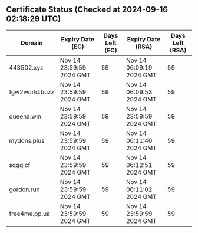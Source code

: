 ## Certificate Status (Checked at 2024-09-16 02:18:29 UTC)
| Domain | Expiry Date (EC) | Days Left (EC) | Expiry Date (RSA) | Days Left (RSA) |
|--------|-------------------|----------------|--------------------|--------------------|
| 443502.xyz | Nov 14 23:59:59 2024 GMT | 59 | Nov 14 06:09:19 2024 GMT | 59 |
| fgw2world.buzz | Nov 14 23:59:59 2024 GMT | 59 | Nov 14 06:09:53 2024 GMT | 59 |
| queena.win | Nov 14 23:59:59 2024 GMT | 59 | Nov 14 23:59:59 2024 GMT | 59 |
| myddns.plus | Nov 14 23:59:59 2024 GMT | 59 | Nov 14 06:11:40 2024 GMT | 59 |
| sqqq.cf | Nov 14 23:59:59 2024 GMT | 59 | Nov 14 06:12:51 2024 GMT | 59 |
| gordon.run | Nov 14 23:59:59 2024 GMT | 59 | Nov 14 06:11:02 2024 GMT | 59 |
| free4me.pp.ua | Nov 14 23:59:59 2024 GMT | 59 | Nov 14 23:59:59 2024 GMT | 59 |
